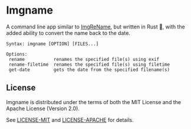 # Imgname

A command line app similar to [ImgReName](https://github.com/Nalsai/ImgReName/), but written in Rust 🦀, with the added ability to convert the name back to the date.

```
Syntax: imgname [OPTION] [FILES...]

Options:
 rename           renames the specified file(s) using exif
 rename-filetime  renames the specified file(s) using filetime
 get-date         gets the date from the specified filename(s)
```

## License

Imgname is distributed under the terms of both the MIT License and the Apache License (Version 2.0).

See [LICENSE-MIT](LICENSE-MIT) and [LICENSE-APACHE](LICENSE-APACHE) for details.
